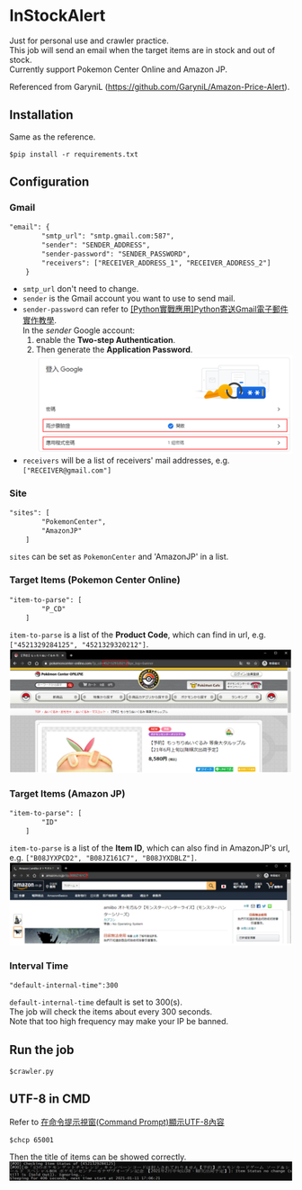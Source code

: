 # InStockAlert
Just for personal use and crawler practice.  
This job will send an email when the target items are in stock and out of stock.  
Currently support Pokemon Center Online and Amazon JP.  

Referenced from GaryniL (https://github.com/GaryniL/Amazon-Price-Alert).

## Installation
Same as the reference.
```
$pip install -r requirements.txt
```

## Configuration
### Gmail
```
"email": {
        "smtp_url": "smtp.gmail.com:587",
        "sender": "SENDER_ADDRESS",
        "sender-password": "SENDER_PASSWORD",
        "receivers": ["RECEIVER_ADDRESS_1", "RECEIVER_ADDRESS_2"]
    }
```
- `smtp_url` don't need to change.
- `sender` is the Gmail account you want to use to send mail.
- `sender-password` can refer to [[Python實戰應用]Python寄送Gmail電子郵件實作教學](https://www.learncodewithmike.com/2020/02/python-email.html).  
In the *sender* Google account:  
    1. enable the **Two-step Authentication**.  
    2. Then generate the **Application Password**.  
![](./images/Gmail.PNG)  
- `receivers` will be a list of receivers' mail addresses, e.g. `["RECEIVER@gmail.com"]`

### Site
```
"sites": [
        "PokemonCenter",
        "AmazonJP"
    ]
```
`sites` can be set as `PokemonCenter` and 'AmazonJP' in a list.

### Target Items (Pokemon Center Online)
```
"item-to-parse": [
        "P_CD"
    ]
```
`item-to-parse` is a list of the **Product Code**, which can find in url, e.g. `["4521329284125", "4521329320212"]`.
![](./images/pokemon_center.PNG)  

### Target Items (Amazon JP)
```
"item-to-parse": [
        "ID"
    ]
```
`item-to-parse` is a list of the **Item ID**, which can also find in AmazonJP's url, e.g. `["B08JYXPCD2", "B08JZ161C7", "B08JYXDBLZ"]`.
![](./images/amazon_jp.PNG)  

### Interval Time
```
"default-internal-time":300
```
`default-internal-time` default is set to 300(s).  
The job will check the items about every 300 seconds.  
Note that too high frequency may make your IP be banned.

## Run the job
```
$crawler.py
```

## UTF-8 in CMD
Refer to [在命令提示視窗(Command Prompt)顯示UTF-8內容](https://blog.darkthread.net/blog/command-prompt-codepage/)
```
$chcp 65001
```
Then the title of items can be showed correctly.  
![](./images/utf8.PNG)  
